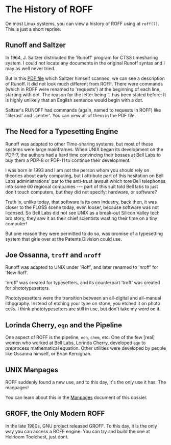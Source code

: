 # The History of ROFF

On most Linux systems, you can view a history of ROFF using at `roff(7)`. This is just a short reprise.


## Runoff and Saltzer

In 1964, J. Saltzer distributed the 'Runoff' program for CTSS timesharing system. I could not locate any documents in the original Runoff syntax and I may as well never tried.

But in this [PDF file](https://web.mit.edu/Saltzer/www/publications/ctss/AH.9.01.pdf) which Saltzer himself scanned, we can see a description of Runoff. It did not look much different from ROFF. There were commands (which in ROFF were renamed to 'requests') at the beginning of each line, starting with dot. The reason for the letter being '.' has been stated before: It is highly unlikely that an English sentence would begin with a dot.

Saltzer's RUNOFF had commands (again, named to requests in ROFF) like '.literasl' and '.center'. You can view all of them in the PDF file.

## The Need for a Typesetting Engine

Runoff was adapted to other Time-sharing systems, but most of these systems were large mainframes. When UNIX began its development on the PDP-7, the authors had a hard time convincing their bosses at Bell Labs to buy them a PDP-8 or PDP-11 to continue their development.

I was born in 1993 and I am not the person whom you should rely on theories about early computing, but I attribute part of this hesitation on Bell Labs administrations' par to the anti-trust lawsuit which tore Bell telephones into some 60 regional companies --- part of this suit told Bell labs to just don't touch computers, but they did not specify: hardware, or software?

Truth is, unlike today, that software is its own industry, back then, it was closer to the FLOSS scene today, even looser, because software was not licensed. So Bell Labs did not see UNIX as a break-out Silicon Valley tech bro story, they saw it as their chief scientists wasting their time on a tiny computer!

But one reason they were permitted to do so, was promise of a typesetting system that girls over at the Patents Division could use. 


## Joe Ossanna, `troff` and `nroff`

Runoff was adapted to UNIX under 'Roff', and later renamed to 'nroff' for 'New Roff'.

'nroff' was created for typesetters, and its counterpart 'troff' was created for phototypesetters.

Phototypesetters were the transition between an all-digital and all-manual lithography. Instead of etching your type on stone, you etched it on photo cells. I think phototypesetters are still in use, but don't take my word on it.


## Lorinda Cherry, `eqn` and the Pipeline

One aspect of ROFF is the pipeline, `eqn`, `chem`, etc. One of the few [real] women who worked at Bell Labs, Lorinda Cherry, developed `eqn` to preprocess mathematical equation. Other utilities were developed by people like Ossanna himself, or Brian Kernighan. 


## UNIX Manpages

ROFF suddenly found a new use, and to this day, it's the only use it has: The manpages!

You can learn about this in the [Manpages](ROFF-MANPAGES.md) document of this dossier.


## GROFF, the Only Modern ROFF


In the late 1980s, GNU project released GROFF. To this day, it is the only way you can access a ROFF engine. You can try and build the one at Heirloom Toolchest, just dont.




